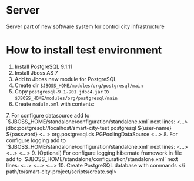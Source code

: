 Server
======

Server part of new software system for control
city infrastructure

How to install test environment
===============================

1. Install PostgreSQL 9.1.11
2. Install Jboss AS 7
3. Add to Jboss new module for PostgreSQL
4. Create dir `$JBOSS_HOME/modules/org/postgresql/main`
5. Copy `postgresql-9.1-901.jdbc4.jar` to `$JBOSS_HOME/modules/org/postgresql/main`
6. Create `module.xml` with contents:
<?xml version="1.0" encoding="UTF-8"?>
<module xmlns="urn:jboss:module:1.1" name="org.postgresql">
	<resources>
		<resource-root path="postgresql-9.1-901.jdbc4.jar"/>
	</resources>
	<dependencies>
		<module name="javax.api"/>
		<module name="javax.transaction.api"/>
		<module name="javax.servlet.api" optional="true"/>
	</dependencies>
</module>
7. For configure datasource add to `$JBOSS_HOME/standalone/configuration/standalone.xml` next lines:
<subsystem xmlns="urn:jboss:domain:datasources:1.0">
<datasources>
<...>
<datasource jndi-name="java:jboss/datasources/SmartCityDataSourceTest" pool-name="smart-city-db-pool-test" enabled="true" use-java-context="true">
<connection-url>jdbc:postgresql://localhost/smart-city-test</connection-url>
<driver>postgresql</driver>
<security>
<user-name>${user-name}</user-name>
<password>${password}</password>
</security>
</datasource>
<drivers>
<...>
<driver name="postgresql" module="org.postgresql">
<xa-datasource-class>org.postgresql.ds.PGPoolingDataSource</xa-datasource-class>
</driver>
</drivers>
<...>
</datasources>
</subsystem>
8. For configure logging add to `$JBOSS_HOME/standalone/configuration/standalone.xml` next lines:
<subsystem xmlns="urn:jboss:domain:logging:1.1">
<...>
<periodic-rotating-file-handler name="SMART-CITY-LOG">
<formatter>
<pattern-formatter pattern="%d{HH:mm:ss,SSS} [%c.%M] %s%E%n"/>
</formatter>
<file relative-to="jboss.server.log.dir" path="smart-city.log"/>
<suffix value=".yyyy-MM-dd"/>
<append value="true"/>
</periodic-rotating-file-handler>
<...>
<logger category="org.smartcity" use-parent-handlers="false">
<level name="DEBUG"/>
<handlers>
<handler name="SMART-CITY-LOG"/>
</handlers>
</logger>
<...>
</subsystem>
9. (Optional) For configure logging hibernate framework in file add to
`$JBOSS_HOME/standalone/configuration/standalone.xml` next lines:
<subsystem xmlns="urn:jboss:domain:logging:1.1">
<...>
<periodic-rotating-file-handler name="HIBERNATE-LOG">
<formatter>
<pattern-formatter pattern="%d{HH:mm:ss,SSS} %-5p [%c] %s%E%n"/>
</formatter>
<file relative-to="jboss.server.log.dir" path="hibernate.log"/>
<suffix value=".yyyy-MM-dd"/>
<append value="true"/>
</periodic-rotating-file-handler>
<...>
<logger category="org.hibernate" use-parent-handlers="false">
<level name="INFO"/>
<handlers>
<handler name="HIBERNATE-LOG"/>
</handlers>
</logger>
<...>
</subsystem>
10. Create PostgreSQL database with commands
<createdb -u {user-name} smart-city-test>
<plsql -u {user-name} -d smart-city-test>
<\i path/to/smart-city-project/scripts/create.sql>
